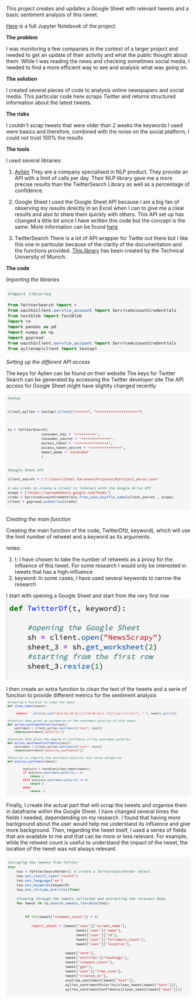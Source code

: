 This project creates and updates a Google Sheet with relevant tweets and a basic sentiment analysis of this tweet.

[Here](https://mybinder.org/v2/gh/EthelK/Social-Investigator/master) is a full Jupyter Notebook of the project. 

**The problem**

I was monitoring a few companies in the context of a larger project and needed to get an update of their activity and what the public thought about them. While I was reading the news and checking sometimes social media, I needed to find a more efficient way to see and analysis what was going on.

**The solution** 

I created several pieces of code to analysis online newspapers and social media. This particular code here scraps Twitter and returns structured information about the latest tweets.

**The risks** 

I couldn't scrap tweets that were older than 2 weeks
the keywords I used were basics and therefore, combined with the noise on the social platform, I could not trust 100% the results

**The tools**

I used several libraries:

1. [Aylien](aylien.com)
They are a company specialised in NLP product. They provide an API with a limit of calls per day. Their NLP library gave me a more precise results than the TwitterSearch Library as well as a percentage of confidence.

2. Google Sheet
I used the Google Sheet API because I am a big fan of observing my results directly in an Excel when I can to give me a clear results and also to share them quickly with others. This API set up has changed a little bit since I have written this code but the concept is the same. More information can be found [here](https://developers.google.com/sheets/api/)

3. TwitterSearch 
There is a lot of API wrapper for Twitte out there but I like this one in particular because of the clarity of the documentation and the functions provided. [This library](https://pypi.org/project/TwitterSearch/) has been created by the Technical University of Munich.

**The code**

*Importing the libraries*

<img src="images/Screen Shot 2019-08-08 at 8.45.53 pm.png?raw=true"/>

*Setting up the different API access*

The keys for Aylien can be found on their website 
The keys for Twitter Search can be generated by accessing the Twitter developer site 
The API access for Google Sheet might have slighlty changed recently 

<img src="images/Screen Shot 2019-08-08 at 8.46.48 pm.png?raw=true"/>

*Creating the main function* 

Creating the main function of the code, TwitterDf(t, keyword), which will use the limit number of retweet and a keyword as its arguments. 

notes: 

1. t: I have chosen to take the number of retweets as a proxy for the influence of this tweet. For some research I would only be interested in tweets that has a high-influence 
2. keyword: In some cases, I have used several keywords to narrow the research 

I start with opening a Google Sheet and start from the very first row 
<img src="images/Screen Shot 2019-08-08 at 8.55.22 pm.png?raw=true"/>

I then create an extra function to clean the text of the tweets and a serie of function to provide different metrics for the sentiment analysis
<img src="images/Screen Shot 2019-08-08 at 8.55.32 pm.png?raw=true"/>

Finally, I create the actual part that will scrap the tweets and organise them in dataframe within the Google Sheet. I have changed several times the fields I needed, dependending on my research. I found that having more background about the user would help me understand its influence and give more background. Then, regarding the tweet itself, I used a series of fields that are available to me and that can be more or less relevant. 
For example, while the retweet count is useful to understand the impact of the tweet, the location of the tweet was not always relevant. 

<img src="images/Screen Shot 2019-08-08 at 8.55.45 pm.png?raw=true"/>





